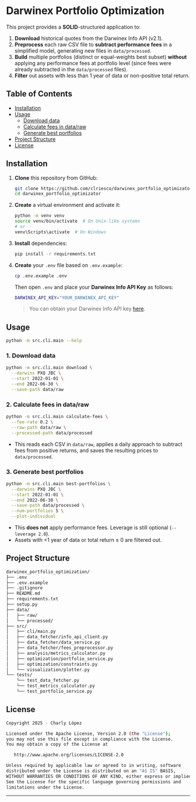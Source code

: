 # Darwinex Portfolio Optimization

This project provides a **SOLID**-structured application to:

1. **Download** historical quotes from the Darwinex Info API (v2.1).
2. **Preprocess** each raw CSV file to **subtract performance fees** in a simplified model, generating new files in `data/processed`.
3. **Build** multiple portfolios (distinct or equal-weights best subset) **without** applying any performance fees at portfolio level (since fees were already subtracted in the `data/processed` files).
4. **Filter** out assets with less than 1 year of data or non-positive total return.

## Table of Contents

- [Installation](#installation)
- [Usage](#usage)
  - [Download data](#1-download-data)
  - [Calculate fees in data/raw](#2-calculate-fees-in-dataraw)
  - [Generate best portfolios](#3-generate-best-portfolios)
- [Project Structure](#project-structure)
- [License](#license)

## Installation

1. **Clone** this repository from GitHub:

   ```bash
   git clone https://github.com/clriesco/darwinex_portfolio_optimizator.git
   cd darwinex_portfolio_optimizator
   ```

2.  **Create** a virtual environment and activate it:
    
    ```bash
    python -m venv venv
    source venv/bin/activate  # On Unix-like systems
    # or
    venv\Scripts\activate  # On Windows
    ```
    
3.  **Install** dependencies:
    
    ```bash
    pip install -r requirements.txt
    ```
    
4.  **Create** your `.env` file based on `.env.example`:
    
    ```bash
    cp .env.example .env
    ```
    
    Then open `.env` and place your **Darwinex Info API Key** as follows:
    
    ```bash
    DARWINEX_API_KEY="YOUR_DARWINEX_API_KEY"
    ```
    
    > You can obtain your Darwinex Info API key [here](https://www.darwinex.com/es/data/darwin-api).
    

Usage
-----

```bash
python -m src.cli.main --help
```

### 1\. Download data

```bash
python -m src.cli.main download \
  --darwins PXQ JBC \
  --start 2022-01-01 \
  --end 2022-06-30 \
  --save-path data/raw
```

### 2\. Calculate fees in data/raw

```bash
python -m src.cli.main calculate-fees \
  --fee-rate 0.2 \
  --raw-path data/raw \
  --processed-path data/processed
```

*   This reads each CSV in `data/raw`, applies a daily approach to subtract fees from positive returns, and saves the resulting prices to `data/processed`.

### 3\. Generate best portfolios

```bash
python -m src.cli.main best-portfolios \
  --darwins PXQ JBC \
  --start 2022-01-01 \
  --end 2022-06-30 \
  --save-path data/processed \
  --num-portfolios 5 \
  --plot-individual
```

*   This **does not** apply performance fees. Leverage is still optional (`--leverage 2.0`).
*   Assets with <1 year of data or total return ≤ 0 are filtered out.

Project Structure
-----------------

```bash
darwinex_portfolio_optimization/
├── .env
├── .env.example
├── .gitignore
├── README.md
├── requirements.txt
├── setup.py
├── data/
│   ├── raw/
│   └── processed/
├── src/
│   ├── cli/main.py
│   ├── data_fetcher/info_api_client.py
│   ├── data_fetcher/data_service.py
│   ├── data_fetcher/fees_preprocessor.py
│   ├── analysis/metrics_calculator.py
│   ├── optimization/portfolio_service.py
│   ├── optimization/constraints.py
│   └── visualization/plotter.py
└── tests/
    └── test_data_fetcher.py
    └── test_metrics_calculator.py
    └── test_portfolio_service.py
```

License
-------

```bash
Copyright 2025 - Charly López

Licensed under the Apache License, Version 2.0 (the "License");
you may not use this file except in compliance with the License.
You may obtain a copy of the License at

   http://www.apache.org/licenses/LICENSE-2.0

Unless required by applicable law or agreed to in writing, software
distributed under the License is distributed on an "AS IS" BASIS,
WITHOUT WARRANTIES OR CONDITIONS OF ANY KIND, either express or implied.
See the License for the specific language governing permissions and
limitations under the License.
```

---
